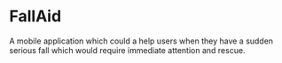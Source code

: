 # FallAid
A mobile application which could a help users when they have a sudden serious fall which would require immediate attention and rescue.
